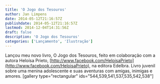 ```yaml
---
title: 'O Jogo dos Tesouros'
author: Jan Limpens
date: 2014-05-12T21:16:57Z
publishdate: 2014-05-12T21:16:57Z
lastmod: 2014-12-04T14:31:56Z
draft: false
description: 'O Jogo dos Tesouros'
categories: ['Lançamento', 'Ilustração']
---
```


Lançou meu novo livro, O Jogo dos Tesouros, feito em colaboração com a autora Heloísa Prieto, [http://www.facebook.com/HeloisaPrieto](http://www.facebook.com/HeloisaPrieto), na editora Edelbra. Livro juvenil sobre uma menina adolescente e suas aventuras com amigas, inimigas e amores. [gallery type="rectangular" ids="544,539,541,537,535,542,538"]
